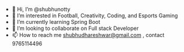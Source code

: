 - 👋 Hi, I’m @shubhunotty
- 👀 I’m interested in Football, Creativity, Coding, and Esports Gaming
- 🌱 I’m currently learning Spring Boot
- 💞️ I’m looking to collaborate on Full stack Developer
- 📫 How to reach me shubhudhareshwar@gmail.com , contact 9765114496

<!---
shubhunotty/shubhunotty is a ✨ special ✨ repository because its `README.md` (this file) appears on your GitHub profile.
You can click the Preview link to take a look at your changes.
--->
